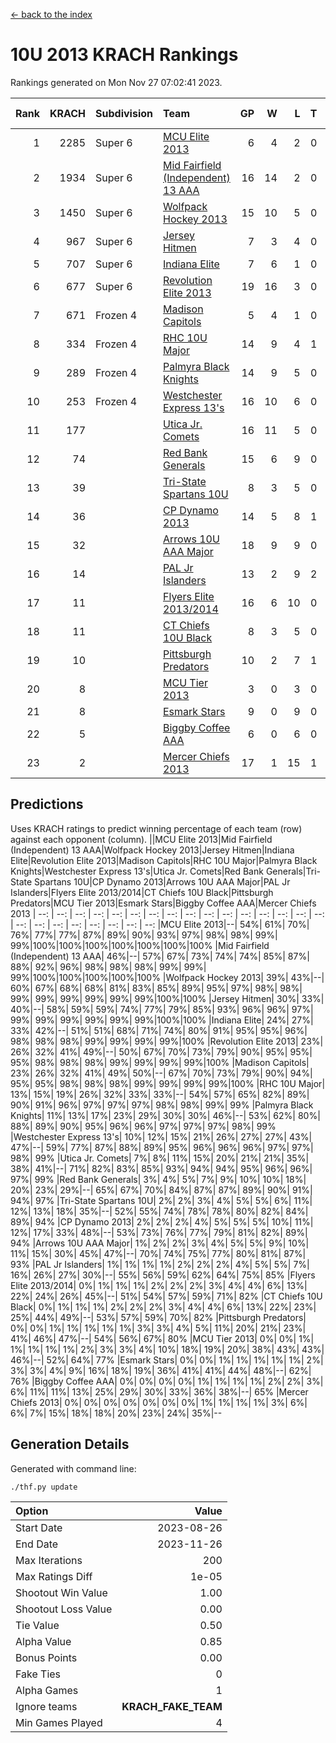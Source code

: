 [<- back to the index](readme.md)
# 10U 2013 KRACH Rankings
Rankings generated on Mon Nov 27 07:02:41 2023.

Rank|KRACH|Subdivision|Team|GP|W|L|T|OTW|OTL|SoS|Exp Wins|Win Diff
---:|---:|:---|:---|---:|---:|---:|---:|---:|---:|---:|---:|---:
1|2285|Super 6|[MCU Elite 2013](https://gamesheetstats.com/seasons/3664/teams/140889/schedule)|6|4|2|0|0|0|1106|4.8|-0.0
2|1934|Super 6|[Mid Fairfield (Independent) 13 AAA](https://gamesheetstats.com/seasons/3664/teams/140891/schedule)|16|14|2|0|2|0|349|14.8|-0.0
3|1450|Super 6|[Wolfpack Hockey 2013](https://gamesheetstats.com/seasons/3664/teams/140894/schedule)|15|10|5|0|0|1|964|10.9|0.0
4|967|Super 6|[Jersey Hitmen](https://gamesheetstats.com/seasons/3664/teams/140893/schedule)|7|3|4|0|0|1|1449|3.8|-0.0
5|707|Super 6|[Indiana Elite](https://gamesheetstats.com/seasons/3664/teams/144358/schedule)|7|6|1|0|0|0|184|6.8|-0.0
6|677|Super 6|[Revolution Elite 2013](https://gamesheetstats.com/seasons/3664/teams/140904/schedule)|19|16|3|0|2|0|307|16.9|0.0
7|671|Frozen 4|[Madison Capitols](https://gamesheetstats.com/seasons/3664/teams/162460/schedule)|5|4|1|0|1|0|250|4.8|-0.0
8|334|Frozen 4|[RHC 10U Major](https://gamesheetstats.com/seasons/3664/teams/140895/schedule)|14|9|4|1|1|1|461|10.4|0.0
9|289|Frozen 4|[Palmyra Black Knights](https://gamesheetstats.com/seasons/3664/teams/140906/schedule)|14|9|5|0|0|1|448|9.9|0.0
10|253|Frozen 4|[Westchester Express 13's](https://gamesheetstats.com/seasons/3664/teams/140899/schedule)|16|10|6|0|0|1|359|10.9|0.0
11|177||[Utica Jr. Comets](https://gamesheetstats.com/seasons/3664/teams/140900/schedule)|16|11|5|0|3|0|118|11.9|0.0
12|74||[Red Bank Generals](https://gamesheetstats.com/seasons/3664/teams/140896/schedule)|15|6|9|0|0|2|396|6.9|0.0
13|39||[Tri-State Spartans 10U](https://gamesheetstats.com/seasons/3664/teams/144359/schedule)|8|3|5|0|0|1|387|3.8|-0.0
14|36||[CP Dynamo 2013](https://gamesheetstats.com/seasons/3664/teams/140901/schedule)|14|5|8|1|0|1|397|6.4|0.0
15|32||[Arrows 10U AAA Major](https://gamesheetstats.com/seasons/3664/teams/140902/schedule)|18|9|9|0|0|1|97|9.9|0.0
16|14||[PAL Jr Islanders](https://gamesheetstats.com/seasons/3664/teams/140903/schedule)|13|2|9|2|1|0|297|3.9|0.0
17|11||[Flyers Elite 2013/2014](https://gamesheetstats.com/seasons/3664/teams/140898/schedule)|16|6|10|0|0|0|124|6.9|0.0
18|11||[CT Chiefs 10U Black](https://gamesheetstats.com/seasons/3664/teams/140892/schedule)|8|3|5|0|0|0|46|3.9|0.0
19|10||[Pittsburgh Predators](https://gamesheetstats.com/seasons/3664/teams/140907/schedule)|10|2|7|1|0|0|239|3.4|0.0
20|8||[MCU Tier 2013](https://gamesheetstats.com/seasons/3664/teams/140890/schedule)|3|0|3|0|0|0|977|0.9|0.0
21|8||[Esmark Stars](https://gamesheetstats.com/seasons/3664/teams/140905/schedule)|9|0|9|0|0|0|364|0.9|0.0
22|5||[Biggby Coffee AAA](https://gamesheetstats.com/seasons/3664/teams/144357/schedule)|6|0|6|0|0|0|315|0.8|-0.0
23|2||[Mercer Chiefs 2013](https://gamesheetstats.com/seasons/3664/teams/140897/schedule)|17|1|15|1|0|0|281|2.4|0.0

## Predictions
Uses KRACH ratings to predict winning percentage of each team (row) against each opponent (column).
||MCU Elite 2013|Mid Fairfield (Independent) 13 AAA|Wolfpack Hockey 2013|Jersey Hitmen|Indiana Elite|Revolution Elite 2013|Madison Capitols|RHC 10U Major|Palmyra Black Knights|Westchester Express 13's|Utica Jr. Comets|Red Bank Generals|Tri-State Spartans 10U|CP Dynamo 2013|Arrows 10U AAA Major|PAL Jr Islanders|Flyers Elite 2013/2014|CT Chiefs 10U Black|Pittsburgh Predators|MCU Tier 2013|Esmark Stars|Biggby Coffee AAA|Mercer Chiefs 2013
| --: | --: | --: | --: | --: | --: | --: | --: | --: | --: | --: | --: | --: | --: | --: | --: | --: | --: | --: | --: | --: | --: | --: | --: 
|MCU Elite 2013|--| 54%| 61%| 70%| 76%| 77%| 77%| 87%| 89%| 90%| 93%| 97%| 98%| 98%| 99%| 99%|100%|100%|100%|100%|100%|100%|100%
|Mid Fairfield (Independent) 13 AAA| 46%|--| 57%| 67%| 73%| 74%| 74%| 85%| 87%| 88%| 92%| 96%| 98%| 98%| 98%| 99%| 99%| 99%|100%|100%|100%|100%|100%
|Wolfpack Hockey 2013| 39%| 43%|--| 60%| 67%| 68%| 68%| 81%| 83%| 85%| 89%| 95%| 97%| 98%| 98%| 99%| 99%| 99%| 99%| 99%| 99%|100%|100%
|Jersey Hitmen| 30%| 33%| 40%|--| 58%| 59%| 59%| 74%| 77%| 79%| 85%| 93%| 96%| 96%| 97%| 99%| 99%| 99%| 99%| 99%| 99%|100%|100%
|Indiana Elite| 24%| 27%| 33%| 42%|--| 51%| 51%| 68%| 71%| 74%| 80%| 91%| 95%| 95%| 96%| 98%| 98%| 98%| 99%| 99%| 99%| 99%|100%
|Revolution Elite 2013| 23%| 26%| 32%| 41%| 49%|--| 50%| 67%| 70%| 73%| 79%| 90%| 95%| 95%| 95%| 98%| 98%| 98%| 99%| 99%| 99%| 99%|100%
|Madison Capitols| 23%| 26%| 32%| 41%| 49%| 50%|--| 67%| 70%| 73%| 79%| 90%| 94%| 95%| 95%| 98%| 98%| 98%| 99%| 99%| 99%| 99%|100%
|RHC 10U Major| 13%| 15%| 19%| 26%| 32%| 33%| 33%|--| 54%| 57%| 65%| 82%| 89%| 90%| 91%| 96%| 97%| 97%| 97%| 98%| 98%| 99%| 99%
|Palmyra Black Knights| 11%| 13%| 17%| 23%| 29%| 30%| 30%| 46%|--| 53%| 62%| 80%| 88%| 89%| 90%| 95%| 96%| 96%| 97%| 97%| 97%| 98%| 99%
|Westchester Express 13's| 10%| 12%| 15%| 21%| 26%| 27%| 27%| 43%| 47%|--| 59%| 77%| 87%| 88%| 89%| 95%| 96%| 96%| 96%| 97%| 97%| 98%| 99%
|Utica Jr. Comets|  7%|  8%| 11%| 15%| 20%| 21%| 21%| 35%| 38%| 41%|--| 71%| 82%| 83%| 85%| 93%| 94%| 94%| 95%| 96%| 96%| 97%| 99%
|Red Bank Generals|  3%|  4%|  5%|  7%|  9%| 10%| 10%| 18%| 20%| 23%| 29%|--| 65%| 67%| 70%| 84%| 87%| 87%| 89%| 90%| 91%| 94%| 97%
|Tri-State Spartans 10U|  2%|  2%|  3%|  4%|  5%|  5%|  6%| 11%| 12%| 13%| 18%| 35%|--| 52%| 55%| 74%| 78%| 78%| 80%| 82%| 84%| 89%| 94%
|CP Dynamo 2013|  2%|  2%|  2%|  4%|  5%|  5%|  5%| 10%| 11%| 12%| 17%| 33%| 48%|--| 53%| 73%| 76%| 77%| 79%| 81%| 82%| 89%| 94%
|Arrows 10U AAA Major|  1%|  2%|  2%|  3%|  4%|  5%|  5%|  9%| 10%| 11%| 15%| 30%| 45%| 47%|--| 70%| 74%| 75%| 77%| 80%| 81%| 87%| 93%
|PAL Jr Islanders|  1%|  1%|  1%|  1%|  2%|  2%|  2%|  4%|  5%|  5%|  7%| 16%| 26%| 27%| 30%|--| 55%| 56%| 59%| 62%| 64%| 75%| 85%
|Flyers Elite 2013/2014|  0%|  1%|  1%|  1%|  2%|  2%|  2%|  3%|  4%|  4%|  6%| 13%| 22%| 24%| 26%| 45%|--| 51%| 54%| 57%| 59%| 71%| 82%
|CT Chiefs 10U Black|  0%|  1%|  1%|  1%|  2%|  2%|  2%|  3%|  4%|  4%|  6%| 13%| 22%| 23%| 25%| 44%| 49%|--| 53%| 57%| 59%| 70%| 82%
|Pittsburgh Predators|  0%|  0%|  1%|  1%|  1%|  1%|  1%|  3%|  3%|  4%|  5%| 11%| 20%| 21%| 23%| 41%| 46%| 47%|--| 54%| 56%| 67%| 80%
|MCU Tier 2013|  0%|  0%|  1%|  1%|  1%|  1%|  1%|  2%|  3%|  3%|  4%| 10%| 18%| 19%| 20%| 38%| 43%| 43%| 46%|--| 52%| 64%| 77%
|Esmark Stars|  0%|  0%|  1%|  1%|  1%|  1%|  1%|  2%|  3%|  3%|  4%|  9%| 16%| 18%| 19%| 36%| 41%| 41%| 44%| 48%|--| 62%| 76%
|Biggby Coffee AAA|  0%|  0%|  0%|  0%|  1%|  1%|  1%|  1%|  2%|  2%|  3%|  6%| 11%| 11%| 13%| 25%| 29%| 30%| 33%| 36%| 38%|--| 65%
|Mercer Chiefs 2013|  0%|  0%|  0%|  0%|  0%|  0%|  0%|  1%|  1%|  1%|  1%|  3%|  6%|  6%|  7%| 15%| 18%| 18%| 20%| 23%| 24%| 35%|--

## Generation Details

Generated with command line:
```
./thf.py update
```

| Option | Value |
| :----- | ----: |
| Start Date | 2023-08-26 |
| End Date | 2023-11-26 |
| Max Iterations | 200 |
| Max Ratings Diff | 1e-05 |
| Shootout Win Value | 1.00 |
| Shootout Loss Value | 0.00 |
| Tie Value | 0.50 |
| Alpha Value | 0.85 |
| Bonus Points | 0.00 |
| Fake Ties | 0 |
| Alpha Games | 1 |
| Ignore teams | __KRACH_FAKE_TEAM__ |
| Min Games Played | 4 |

